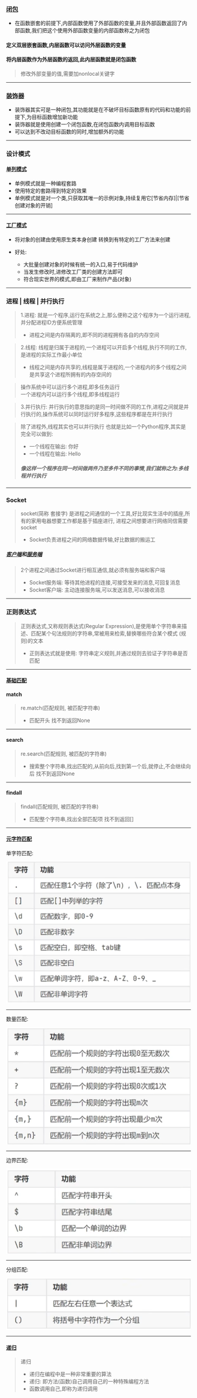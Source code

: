 ### [闭包](1_闭包.py)
* 在函数嵌套的前提下,内部函数使用了外部函数的变量,并且外部函数返回了内部函数,我们把这个使用外部函数变量的内部函数称之为闭包
#### 定义双层嵌套函数,内层函数可以访问外层函数的变量
#### 将内层函数作为外层函数的返回,此内层函数就是闭包函数
>修改外部变量的值,需要加nonlocal关键字

---

### [装饰器](2_装饰器.py)
* 装饰器其实可是一种闭包,其功能就是在不破坏目标函数原有的代码和功能的前提下,为目标函数增加新功能
* 装饰器就是使用创建一个闭包函数,在闭包函数内调用目标函数
* 可以达到不改动目标函数的同时,增加额外的功能

---

### 设计模式

#### [单列模式](3_设计模式_单列模式.py)
* 单例模式就是一种编程套路
* 使用特定的套路得到特定的效果
* 单例模式就是对一个类,只获取其唯一的示例对象,持续复用它[节省内存]|[节省创建对象的开销]

---

#### [工厂模式](4_设计模式_工厂模式.py)
* 将对象的创建由使用原生类本身创建  转换到有特定的工厂方法来创建

* 好处:
    * 大批量创建对象的时候有统一的入口,易于代码维护
    * 当发生修改时,进修改工厂类的创建方法即可
    * 符合现实世界的模式,即由工厂来制作产品(对象)

---

### 进程 | 线程 | 并行执行

>1.进程: 就是一个程序,运行在系统之上,那么便称之这个程序为一个运行进程,并分配进程ID方便系统管理
>* 进程之间是内存隔离的,即不同的进程拥有各自的内存空间

>2.线程: 线程是归属于进程的,一个进程可以开启多个线程,执行不同的工作,是进程的实际工作最小单位 
>* 线程之间是内存共享的,线程是属于进程的,一个进程内的多个线程之间是共享这个进程所拥有的内存空间的

>操作系统中可以运行多个进程,即多任务运行   
> 一个进程内可以运行多个线程,即多线程运行

>3.并行执行: 并行执行的意思指的是同一时间做不同的工作,进程之间就是并行执行的,操作系统可以同时运行好多程序,这些程序都是在并行执行

>除了进程外,线程其实也可以并行执行
> 也就是比如一个Python程序,其实是完全可以做到:
>* 一个线程在输出: 你好
>* 一个线程在输出: Hello
>##### 像这样一个程序在同一时间做两件乃至多件不同的事情,我们就称之为:多线程并行执行

---

### Socket
>socket(简称 套接字) 是进程之间通信的一个工具,好比现实生活中的插座,所有的家用电器想要工作都是基于插座进行,
进程之间想要进行网络同信需要socket
>* Socket负责进程之间的网络数据传输,好比数据的搬运工

##### [客户端](7_Socket客户端.py)和[服务端](6_Socket服务端.py)
>2个进程之间通过Socket进行相互通信,就必须有服务端和客户端
>* Socket服务端: 等待其他进程的连接,可接受发来的消息,可回复消息
>* Socket客户端: 主动连接服务端,可以发送消息,可以接收消息

---

### 正则表达式
>正则表达式,又称规则表达式(Regular Expression),是使用单个字符串来描述、匹配某个句法规则的字符串,常被用来检索,替换哪些符合某个模式
(规则)的文本
  >* 正则表达式就是使用: 字符串定义规则,并通过规则去验证子字符串是否匹配

---

#### [基础匹配](8_正则表达式_基础匹配.py)

#### match
>re.match(匹配规则, 被匹配字符串)
  >* 匹配开头 找不到返回None

---

#### search
>re.search(匹配规则, 被匹配的字符串)
 >* 搜索整个字符串,找出匹配的,从前向后,找到第一个后,就停止,不会继续向后 找不到返回None

---

#### findall
>findall(匹配规则, 被匹配的字符串)
 >* 匹配整个字符串,找出全部匹配项 找不到返回[]

---

#### [元字符匹配](9_正则表达式_元字符匹配.py)

单字符匹配:

![img.png](zf.png)

---

数量匹配:

![img.png](img.png)

---

边界匹配:

![img_1.png](img_1.png)

---

分组匹配:

![img_2.png](img_2.png)

---

#### [递归](10_递归.py)
>递归 
>* 递归在编程中是一种非常重要的算法
>* 递归: 即方法(函数)自己调用自己的一种特殊编程方法 
>* 函数调用自己,即称为递归调用
